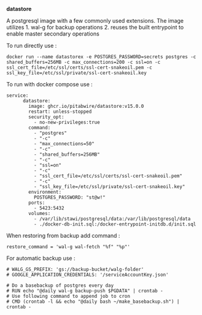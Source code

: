 
**datastore**

 A postgresql image with a few commonly used extensions. 
 The image utilizes 
    1. wal-g for backup operations
    2. reuses the built entrypoint to enable master secondary operations
 
To run directly use :

    docker run --name datastorex -e POSTGRES_PASSWORD=secrets postgres -c shared_buffers=256MB -c max_connections=200 -c ssl=on -c ssl_cert_file=/etc/ssl/certs/ssl-cert-snakeoil.pem -c ssl_key_file=/etc/ssl/private/ssl-cert-snakeoil.key

To run with docker compose use :

    service:
          datastore:
            image: ghcr.io/pitabwire/datastore:v15.0.0
            restart: unless-stopped
            security_opt:
              - no-new-privileges:true
            command:
              - "postgres"
              - "-c"
              - "max_connections=50"
              - "-c"
              - "shared_buffers=256MB"
              - "-c"
              - "ssl=on"
              - "-c"
              - "ssl_cert_file=/etc/ssl/certs/ssl-cert-snakeoil.pem"
              - "-c"
              - "ssl_key_file=/etc/ssl/private/ssl-cert-snakeoil.key"
            environment:
              POSTGRES_PASSWORD: "st@w!"
            ports:
              - 5423:5432
            volumes:
              - /var/lib/stawi/postgresql/data:/var/lib/postgresql/data
              - ./docker-db-init.sql:/docker-entrypoint-initdb.d/init.sql


When restoring from backup add command :

    restore_command = 'wal-g wal-fetch "%f" "%p"'

For automatic backup use :


    # WALG_GS_PREFIX: 'gs://backup-bucket/walg-folder'
    # GOOGLE_APPLICATION_CREDENTIALS: '/serviceAccountKey.json'
    
    # Do a basebackup of postgres every day
    # RUN echo "@daily wal-g backup-push $PGDATA" | crontab -
    # Use following command to append job to cron
    # CMD (crontab -l && echo "@daily bash ~/make_basebackup.sh") | crontab -
